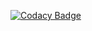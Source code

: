 [![Codacy Badge](https://api.codacy.com/project/badge/Grade/001fdaab880b44b4a049f10c375e5bfe)](https://www.codacy.com/app/liaozan/houses_single?utm_source=github.com&amp;utm_medium=referral&amp;utm_content=liaozan/houses_single&amp;utm_campaign=Badge_Grade)
